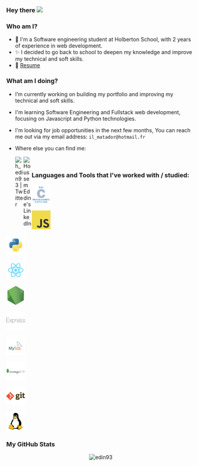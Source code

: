### Hey there <img src="https://media.giphy.com/media/hvRJCLFzcasrR4ia7z/giphy.gif" width="25px">

### Who am I?

- 💬 I'm a Software engineering student at Holberton School, with 2 years of experience in web development.
- ✨ I decided to go back to school to deepen my knowledge and improve my technical and soft skills.
- 📝 [Resume](https://github.com/Edin93/Edin93/blob/master/files/resume.pdf)

### What am I doing?

- I’m currently working on building my portfolio and improving my technical and soft skills.
- I'm learning Software Engineering and Fullstack web development, focusing on Javascript and Python technologies.
- I'm looking for job opportunities in the next few months, You can reach me out via my email address: `il_matador@hotmail.fr`
- Where else you can find me:

	<a href="https://twitter.com/h_edin93">
		<img align="left" alt="h_edin93 | Twitter" width="22px" src="https://raw.githubusercontent.com/peterthehan/peterthehan/master/assets/twitter.svg" />
	</a>
	<a href="https://www.linkedin.com/in/houssem-eddine-ben-khalifa-b0a2a412b/">
		<img align="left" alt="Houssem Eddine's LinkedIn" width="22px" src="https://raw.githubusercontent.com/peterthehan/peterthehan/master/assets/linkedin.svg" />
	</a>

<br />

### Languages and Tools that I've worked with / studied:

<code><img height="50" src="https://raw.githubusercontent.com/github/explore/80688e429a7d4ef2fca1e82350fe8e3517d3494d/topics/c/c.png"></code>

<code><img height="50" src="https://raw.githubusercontent.com/github/explore/80688e429a7d4ef2fca1e82350fe8e3517d3494d/topics/javascript/javascript.png"></code>

<code><img height="50" src="https://raw.githubusercontent.com/github/explore/80688e429a7d4ef2fca1e82350fe8e3517d3494d/topics/python/python.png"></code>

<code><img height="50" src="https://raw.githubusercontent.com/github/explore/80688e429a7d4ef2fca1e82350fe8e3517d3494d/topics/react/react.png"></code>

<code><img height="50" src="https://raw.githubusercontent.com/github/explore/80688e429a7d4ef2fca1e82350fe8e3517d3494d/topics/nodejs/nodejs.png"></code>

<code><img height="50" src="https://raw.githubusercontent.com/github/explore/80688e429a7d4ef2fca1e82350fe8e3517d3494d/topics/express/express.png"></code>

<code><img height="50" src="https://raw.githubusercontent.com/github/explore/80688e429a7d4ef2fca1e82350fe8e3517d3494d/topics/mysql/mysql.png"></code>

<code><img height="50" src="https://raw.githubusercontent.com/github/explore/80688e429a7d4ef2fca1e82350fe8e3517d3494d/topics/mongodb/mongodb.png"></code>

<code><img height="50" src="https://raw.githubusercontent.com/github/explore/80688e429a7d4ef2fca1e82350fe8e3517d3494d/topics/git/git.png"></code>

<code><img height="50" src="https://raw.githubusercontent.com/github/explore/80688e429a7d4ef2fca1e82350fe8e3517d3494d/topics/linux/linux.png"></code>

### My GitHub Stats

<p align="center"> <img src="https://github-readme-stats.vercel.app/api?username=edin93&show_icons=true&theme=gotham" alt="edin93" />

